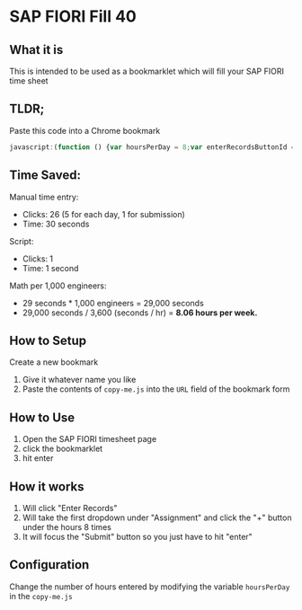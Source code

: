 # SAP FIORI Fill 40

## What it is

This is intended to be used as a bookmarklet which will fill your SAP FIORI time sheet

## TLDR;

Paste this code into a Chrome bookmark

```javascript
javascript:(function () {var hoursPerDay = 8;var enterRecordsButtonId = 'application-zhcmtime-manage-component---worklist--editButton';var submitButtonId = 'application-zhcmtime-manage-component---worklist--OverviewSubmitButton';var assignmentElementIds = ['__box15-__clone54-inner','__box15-__clone55-inner','__box15-__clone56-inner','__box15-__clone57-inner','__box15-__clone58-inner'];var timePlusButtonIds = ['__input4-__clone54-incrementBtn','__input4-__clone55-incrementBtn','__input4-__clone56-incrementBtn','__input4-__clone57-incrementBtn','__input4-__clone58-incrementBtn'];function getElementIdName(elementId) {switch (true) {case elementId.includes('54'): return 'Monday';case elementId.includes('55'): return 'Tuesday';case elementId.includes('56'): return 'Wednesday';case elementId.includes('57'): return 'Thursday';case elementId.includes('58'): return 'Friday';default: return 'You working weekends or something?%27;}}function simulateEnterKey(element) {var enterEvent = new KeyboardEvent(%27keydown%27, { key: %27Enter%27, code: %27Enter%27, keyCode: 13, charCode: 13, bubbles: true });element.dispatchEvent(enterEvent);}function simulateDownArrow(element) {element.focus();var downArrowEvent = new KeyboardEvent(%27keydown%27, { key: %27ArrowDown%27, code: %27ArrowDown%27, keyCode: 40, bubbles: true });element.dispatchEvent(downArrowEvent);}function simulateButtonClick(elementId, times = hoursPerDay) {var buttonElement = document.getElementById(elementId);var eleName = getElementIdName(elementId);if (buttonElement) {Array.from({ length: times }).forEach(() => {buttonElement.click();});console.log(`Set ${eleName}%27s time to ${times} hours`);} else {console.log(`Failed to find hour increment button for ${eleName}`);}}function focusSubmitButton() {var submitButton = document.getElementById(submitButtonId);if (submitButton) {submitButton.focus();console.log(%27Submit Button Focused%27);} else {console.log(%27Failed to find Submit button %27);}}function clickEnterRecordsButton(elementId) {var enterRecordsButton = document.getElementById(elementId);if (enterRecordsButton) {enterRecordsButton.click();console.log(%27clicked Enter Records button!%27);simulateEnterKey(enterRecordsButton);} else {console.log(%27Failed to find Enter Records button, quitting%27);return;}}function selectInputAndPressDownArrow(elementId) {var eleName = getElementIdName(elementId);var inputElement = document.getElementById(elementId);if (inputElement) {simulateDownArrow(inputElement);simulateEnterKey(inputElement);console.log(`Set ${eleName}%27s Assignment`);} else {console.log(`Failed to find the input element with id ${elementId}, quitting`);}}function enterTimeSheetData() {assignmentElementIds.forEach(selectInputAndPressDownArrow);timePlusButtonIds.forEach(id => simulateButtonClick(id));}function hasBeenRun() {var mondayAssignmentInput = document.getElementById(assignmentElementIds[0]);return !!mondayAssignmentInput;}if (hasBeenRun()) {return console.log(%27Hmm...Seems Hours have already been set. Exiting%27);}clickEnterRecordsButton(enterRecordsButtonId);setTimeout(enterTimeSheetData, 500);setTimeout(focusSubmitButton, 750);})();
```

## Time Saved:

Manual time entry:

- Clicks: 26 (5 for each day, 1 for submission)
- Time: 30 seconds

Script:

- Clicks: 1
- Time: 1 second

Math per 1,000 engineers:

- 29 seconds \* 1,000 engineers = 29,000 seconds
- 29,000 seconds / 3,600 (seconds / hr) = **8.06 hours per week.**

## How to Setup

Create a new bookmark

1.  Give it whatever name you like
2.  Paste the contents of `copy-me.js` into the `URL` field of the bookmark form

## How to Use

1. Open the SAP FIORI timesheet page
2. click the bookmarklet
3. hit enter

## How it works

1. Will click "Enter Records"
2. Will take the first dropdown under "Assignment" and click the "+" button under the hours 8 times
3. It will focus the "Submit" button so you just have to hit "enter"

## Configuration

Change the number of hours entered by modifying the variable `hoursPerDay` in the `copy-me.js`
